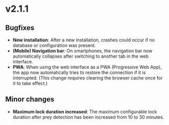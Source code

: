 # v2.1.1

## Bugfixes
- **New installation**: After a new installation, crashes could occur if no database or configuration was present.
- **(Mobile) Navigation bar**: On smartphones, the navigation bar now automatically collapses after switching to another tab in the web interface.
- **PWA**: When using the web interface as a PWA (Progressive Web App), the app now automatically tries to restore the connection if it is interrupted. (This change requires clearing the browser cache once for it to take effect.)

## Minor changes
- **Maximum lock duration increased**: The maximum configurable lock duration after prey detection has been increased from 10 to 30 minutes.